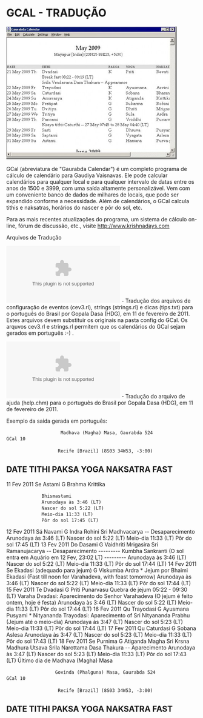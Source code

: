# GCAL - TRADUÇÃO

![GCal](https://github.com/gopaladasa/GPlan/blob/master/GCal/GCal-Brazilian_Portuguese_Translation/Images/100.jpg?raw=true)

GCal (abreviatura de "Gaurabda Calendar") é um completo programa de cálculo de calendário para Gaudiya Vaisnavas. Ele pode calcular calendários para qualquer local e para qualquer intervalo de datas entre os anos de 1500 e 3999, com uma saída altamente personalizável. Vem com um conveniente banco de dados de milhares de locais, que pode ser expandido conforme a necessidade. Além de calendários, o GCal calcula tithis e naksatras, horários do nascer e pôr do sol, etc.

Para as mais recentes atualizações do programa, um sistema de cálculo on-line, fórum de discussão, etc., visite http://www.krishnadays.com


Arquivos de Tradução
 

![config-gcal-pt-br-v10-2011-02-11.zip (8kB)](https://github.com/gopaladasa/GPlan/raw/master/GCal/GCal-Brazilian_Portuguese_Translation/config-gcal-pt-br-v10-2011-02-11.zip) - Tradução dos arquivos de configuração de eventos (cev3.rl), strings (strings.rl) e dicas (tips.txt) para o português do Brasil por Gopala Dasa (HDG), em 11 de fevereiro de 2011. Estes arquivos devem substituir os originais na pasta config do GCal. Os arquvos cev3.rl e strings.rl permitem que os calendários do GCal  sejam gerados em português :-) .


![ajuda-gcal-pt-br-2011-02-11.zip (887kB)](https://github.com/gopaladasa/GPlan/raw/master/GCal/GCal-Brazilian_Portuguese_Translation/ajuda-gcal-pt-br-2011-02-11.zip) - Tradução do arquivo de ajuda (help.chm) para o português do Brasil por Gopala Dasa (HDG), em 11 de fevereiro de 2011.




Exemplo da saída gerada em português:
 

                        Madhava (Magha) Masa, Gaurabda 524               GCal 10

                       Recife [Brazil] (8S03 34W53, -3:00)

 DATE            TITHI                         PAKSA YOGA      NAKSATRA       FAST
------------------------------------------------------------------------------------------

11 Fev 2011 Se   Astami                            G Brahma    Krittika

                 Bhismastami
                 Arunodaya às 3:46 (LT)
                 Nascer do sol 5:22 (LT)
                 Meio-dia 11:33 (LT)
                 Pôr do sol 17:45 (LT)
12 Fev 2011 Sá   Navami                            G Indra     Rohini
                 Sri Madhvacarya -- Desaparecimento
                 Arunodaya às 3:46 (LT)
                 Nascer do sol 5:22 (LT)
                 Meio-dia 11:33 (LT)
                 Pôr do sol 17:45 (LT)
13 Fev 2011 Do   Dasami                            G Vaidhriti Mrigasira
                 Sri Ramanujacarya -- Desaparecimento
--------- Kumbha Sankranti (O sol entra em Aquário em 12 Fev, 23:02 LT) ---------
                 Arunodaya às 3:46 (LT)
                 Nascer do sol 5:22 (LT)
                 Meio-dia 11:33 (LT)
                 Pôr do sol 17:44 (LT)
14 Fev 2011 Se   Ekadasi (adequado para jejum)     G Viskumba  Ardra           *
                 Jejum por Bhaimi Ekadasi
                 (Fast till noon for Varahadeva, with feast tomorrow)
                 Arunodaya às 3:46 (LT)
                 Nascer do sol 5:22 (LT)
                 Meio-dia 11:33 (LT)
                 Pôr do sol 17:44 (LT)
15 Fev 2011 Te   Dvadasi                           G Priti     Punarvasu
                 Quebra de jejum 05:22 - 09:30 (LT)
                 Varaha Dvadasi: Aparecimento do Senhor Varahadeva
                 (O jejum é feito ontem, hoje é festa)
                 Arunodaya às 3:46 (LT)
                 Nascer do sol 5:22 (LT)
                 Meio-dia 11:33 (LT)
                 Pôr do sol 17:44 (LT)
16 Fev 2011 Qu   Trayodasi                         G Ayusmana  Pusyami         *
                 Nityananda Trayodasi: Aparecimento of Sri Nityananda Prabhu
                 (Jejum até o meio-dia)
                 Arunodaya às 3:47 (LT)
                 Nascer do sol 5:23 (LT)
                 Meio-dia 11:33 (LT)
                 Pôr do sol 17:44 (LT)
17 Fev 2011 Qu   Caturdasi                         G Sobana    Aslesa
                 Arunodaya às 3:47 (LT)
                 Nascer do sol 5:23 (LT)
                 Meio-dia 11:33 (LT)
                 Pôr do sol 17:43 (LT)
18 Fev 2011 Se   Purnima                           G Atiganda  Magha
                 Sri Krsna Madhura Utsava
                 Srila Narottama Dasa Thakura -- Aparecimento
                 Arunodaya às 3:47 (LT)
                 Nascer do sol 5:23 (LT)
                 Meio-dia 11:33 (LT)
                 Pôr do sol 17:43 (LT)
                 Último dia de Madhava (Magha) Masa

                      Govinda (Phalguna) Masa, Gaurabda 524              GCal 10

                       Recife [Brazil] (8S03 34W53, -3:00)

  DATE            TITHI                         PAKSA YOGA      NAKSATRA       FAST
------------------------------------------------------------------------------------------
